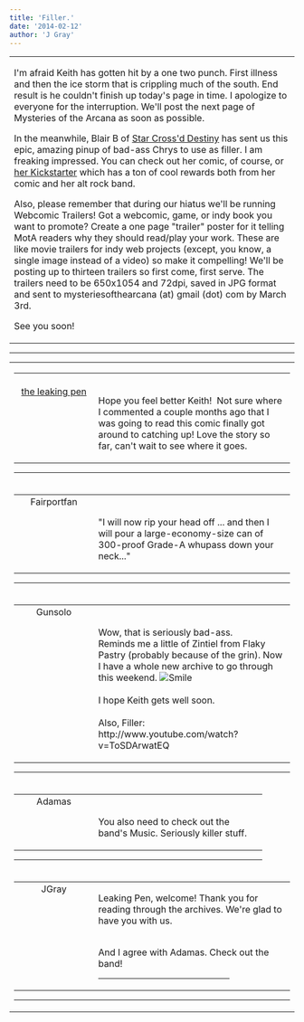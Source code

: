 ```yaml
---
title: 'Filler.'
date: '2014-02-12'
author: 'J Gray'
---
```


<div>
<!-- Main content here -->
<table border="0" class="post"><tbody><tr><td>
   
   <div class="post_body">
       <p>I'm afraid Keith has gotten hit by a one two punch. First illness and then the ice storm that is crippling much of the south. End result is he couldn't finish up today's page in time. I apologize to everyone for the interruption. We'll post the next page of Mysteries of the Arcana as soon as possible.</p><p>In the meanwhile, Blair B of <a href="http://www.starcrossd.net/" target="_blank">Star Cross'd Destiny</a> has sent us this epic, amazing pinup of bad-ass Chrys to use as filler. I am freaking impressed. You can check out her comic, of course, or <a href="https://www.kickstarter.com/projects/absinthejunk/star-crossd-destiny-volume-2-printing" target="_blank">her Kickstarter</a> which has a ton of cool rewards both from her comic and her alt rock band.</p><p>Also, please remember that during our hiatus we'll be running Webcomic Trailers! Got a webcomic, game, or indy book you want to promote? Create a one page "trailer" poster for it telling MotA readers why they should read/play your work. These are like movie trailers for indy web projects (except, you know, a single image instead of a video) so make it compelling! We'll be posting up to thirteen trailers so first come, first serve. The trailers need to be 650x1054 and 72dpi, saved in JPG format and sent to mysteriesofthearcana (at) gmail (dot) com by March 3rd.</p><p>See you soon!</p>
   </div>
   </td></tr>
   </tbody></table><hr><table style="width:100%; border:0;" class="comment_table"><tbody><tr><td width="100%"><a name=""> </a><div style="width:100%;" class="comment"><table border="0" width="100%"><tbody><tr><td align="center" valign="top" width="125">
<span class="comment_title"><center><br><a href="http://www.disrealitygears.com" target="_blank">the leaking pen</a><br></center><a name="1242">&nbsp;</a></span><br>
<center><img src="https://www.gravatar.com/avatar.php?gravatar_id=0df4db50cce8898bb79ff0c42b2e7a56&amp;default=http%3A%2F%2Fmysteriesofthearcana.com%2Ftemplates%2Fmain%2Fimages%2Favatar.gif&amp;size=80&amp;rating=g" border="0" alt=""></center>
</td>
<td valign="top">


<p class="comment_text"> </p><p class="comment_text"><br> Hope you feel better Keith!&nbsp; Not sure where I commented a couple months ago that I was going to read this comic finally got around to catching up! Love the story so far, can't wait to see where it goes.&nbsp; <br></p>
 

</td></tr></tbody></table>
<hr></div></td></tr><tr><td width="100%"><a name=""> </a><div style="width:100%;" class="comment"><table border="0" width="100%"><tbody><tr><td align="center" valign="top" width="125">
<span class="comment_title"><center>Fairportfan<br></center><a name="1243">&nbsp;</a></span><br>
<center><img src="https://www.gravatar.com/avatar.php?gravatar_id=6fe3bbb670f9cc25162a0a68e963dc53&amp;default=http%3A%2F%2Fmysteriesofthearcana.com%2Ftemplates%2Fmain%2Fimages%2Favatar.gif&amp;size=80&amp;rating=g" border="0" alt=""></center>
</td>
<td valign="top">


<p class="comment_text"> </p><p class="comment_text"><br> "I will now rip your head off ... and then I will pour a large-economy-size can of 300-proof Grade-A whupass down your neck..."</p>
 

</td></tr></tbody></table>
<hr></div></td></tr><tr><td width="100%"><a name=""> </a><div style="width:100%;" class="comment"><table border="0" width="100%"><tbody><tr><td align="center" valign="top" width="125">
<span class="comment_title"><center>Gunsolo<br></center><a name="1244">&nbsp;</a></span><br>
<center><img src="https://www.gravatar.com/avatar.php?gravatar_id=a94f16ab08c7abb74820e668722a5ffc&amp;default=http%3A%2F%2Fmysteriesofthearcana.com%2Ftemplates%2Fmain%2Fimages%2Favatar.gif&amp;size=80&amp;rating=g" border="0" alt=""></center>
</td>
<td valign="top">


<p class="comment_text"> </p><p class="comment_text"><br> Wow, that is seriously bad-ass. <br>Reminds me a little of Zintiel from Flaky Pastry (probably because of the grin). Now I have a whole new archive to go through this weekend. <img src="/smilies/smile.gif" alt="Smile" border="0"><br><br>I hope Keith gets well soon.<br><br>Also, Filler:<br>http://www.youtube.com/watch?v=ToSDArwatEQ<br></p>
 

</td></tr></tbody></table>
<hr></div></td></tr><tr><td width="100%"><a name=""> </a><div style="width:90%;" class="comment2"><table border="0" width="100%"><tbody><tr><td align="center" valign="top" width="125">
<span class="comment_title"><center>Adamas<br></center><a name="1246">&nbsp;</a></span><br>
<center><img src="https://www.gravatar.com/avatar.php?gravatar_id=63b5da7dbecbf4a2fac891b8f15ccbc4&amp;default=http%3A%2F%2Fmysteriesofthearcana.com%2Ftemplates%2Fmain%2Fimages%2Favatar.gif&amp;size=80&amp;rating=g" border="0" alt=""></center>
</td>
<td valign="top">


<p class="comment_text"> </p><p class="comment_text"><br> You also need to check out the band's Music. Seriously killer stuff.<br></p>
 

</td></tr></tbody></table>
<hr></div></td></tr><tr><td width="100%"><a name=""> </a><div style="width:100%;" class="comment"><table border="0" width="100%"><tbody><tr><td align="center" valign="top" width="125">
<span class="comment_title"><center>JGray</center><a name="1247">&nbsp;</a></span><br>
<center><img src="https://www.gravatar.com/avatar.php?gravatar_id=3de6483cf7ef4947f33483faa590f1a0&amp;default=http%3A%2F%2Fmysteriesofthearcana.com%2Ftemplates%2Fmain%2Fimages%2Favatar.gif&amp;size=100&amp;rating=g" border="0" alt=""></center>
</td>
<td valign="top">


<p class="comment_text"> </p><p class="comment_text">Leaking Pen, welcome! Thank you for reading through the archives. We're glad to have you with us.</p><div><br></div><div>And I agree with Adamas. Check out the band!</div>
 <hr width="70%">

</td></tr></tbody></table>
<hr></div></td></tr></tbody></table>
<!-- End main content -->
              </div>

